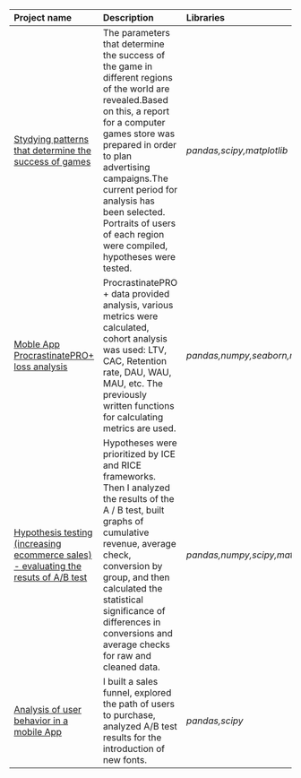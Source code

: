 
| Project name | Description | Libraries | 
| :---------------------- | :---------------------- | :---------------------- |
| [Stydying patterns that determine the success of games](sales_analysis) | The parameters that determine the success of the game in different regions of the world are revealed.Based on this, a report for a computer games store was prepared in order to plan advertising campaigns.The current period for analysis has been selected. Portraits of users of each region were compiled, hypotheses were tested. |*pandas,scipy,matplotlib* |
| [Moble App ProcrastinatePRO+ loss analysis](business_metrics_analysis) | ProcrastinatePRO + data provided analysis, various metrics were calculated, cohort analysis was used: LTV, CAC, Retention rate, DAU, WAU, MAU, etc. The previously written functions for calculating metrics are used.| *pandas,numpy,seaborn,matplotlib* |
| [Hypothesis testing (increasing ecommerce sales) - evaluating the resuts of A/B test](AB_test) |Hypotheses were prioritized by ICE and RICE frameworks. Then I analyzed the results of the A / B test, built graphs of cumulative revenue, average check, conversion by group, and then calculated the statistical significance of differences in conversions and average checks for raw and cleaned data.| *pandas,numpy,scipy,matplotlib* |
| [Analysis of user behavior in a mobile App](user_behavior_analysis_in_app) | I built a sales funnel, explored the path of users to purchase, analyzed A/B test results for the introduction of new fonts.| *pandas,scipy* |
